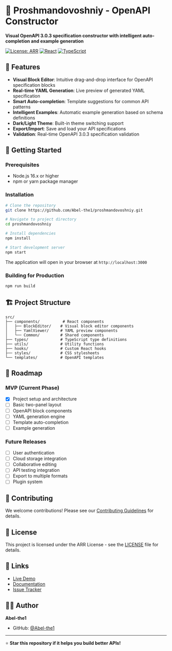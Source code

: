 # 🔧 Proshmandovoshniy - OpenAPI Constructor

**Visual OpenAPI 3.0.3 specification constructor with intelligent auto-completion and example generation**

[![License: ARR](https://img.shields.io/badge/License-ARR-red.svg)](LICENSE)
[![React](https://img.shields.io/badge/React-18.2.0-blue.svg)](https://reactjs.org/)
[![TypeScript](https://img.shields.io/badge/TypeScript-4.9.5-blue.svg)](https://www.typescriptlang.org/)

## 🌟 Features

- **Visual Block Editor**: Intuitive drag-and-drop interface for OpenAPI specification blocks
- **Real-time YAML Generation**: Live preview of generated YAML specification
- **Smart Auto-completion**: Template suggestions for common API patterns
- **Intelligent Examples**: Automatic example generation based on schema definitions
- **Dark/Light Theme**: Built-in theme switching support
- **Export/Import**: Save and load your API specifications
- **Validation**: Real-time OpenAPI 3.0.3 specification validation

## 🚀 Getting Started

### Prerequisites

- Node.js 16.x or higher
- npm or yarn package manager

### Installation

```bash
# Clone the repository
git clone https://github.com/Abel-the1/proshmandovoshniy.git

# Navigate to project directory
cd proshmandovoshniy

# Install dependencies
npm install

# Start development server
npm start
```

The application will open in your browser at `http://localhost:3000`

### Building for Production

```bash
npm run build
```

## 🏗️ Project Structure

```
src/
├── components/          # React components
│   ├── BlockEditor/    # Visual block editor components
│   ├── YamlViewer/     # YAML preview components
│   └── Common/         # Shared components
├── types/              # TypeScript type definitions
├── utils/              # Utility functions
├── hooks/              # Custom React hooks
├── styles/             # CSS stylesheets
└── templates/          # OpenAPI templates
```

## 🎯 Roadmap

### MVP (Current Phase)
- [x] Project setup and architecture
- [ ] Basic two-panel layout
- [ ] OpenAPI block components
- [ ] YAML generation engine
- [ ] Template auto-completion
- [ ] Example generation

### Future Releases
- [ ] User authentication
- [ ] Cloud storage integration
- [ ] Collaborative editing
- [ ] API testing integration
- [ ] Export to multiple formats
- [ ] Plugin system

## 🤝 Contributing

We welcome contributions! Please see our [Contributing Guidelines](CONTRIBUTING.md) for details.

## 📄 License

This project is licensed under the ARR License - see the [LICENSE](LICENSE) file for details.

## 🔗 Links

- [Live Demo](https://Abel-the1.github.io/proshmandovoshniy)
- [Documentation](https://github.com/Abel-the1/proshmandovoshniy/wiki)
- [Issue Tracker](https://github.com/Abel-the1/proshmandovoshniy/issues)

## 👨‍💻 Author

**Abel-the1**
- GitHub: [@Abel-the1](https://github.com/Abel-the1)

---

⭐ **Star this repository if it helps you build better APIs!**